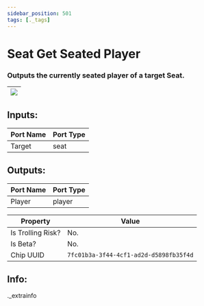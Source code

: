 ```yaml
---
sidebar_position: 501
tags: [._tags]
---
```


# Seat Get Seated Player


### Outputs the currently seated player of a target Seat.

| ![](https://images-ext-2.discordapp.net/external/MPmIaQzlEPmgGWlgi-WxBBXt0Bjv_zWPkg1y1f_sy3s/https/www.recroomcircuits.com/image/circuit/absolute-value?width=206&height=108) |
|-----|

## Inputs:
| Port Name | Port Type |
|-----------|-----------|
| Target | seat |

## Outputs:
| Port Name | Port Type |
|-----------|-----------|
| Player | player | 

| Property  | Value |
|-------------------|-----------|
| Is Trolling Risk? | No. |
| Is Beta? | No. |
| Chip UUID | `7fc01b3a-3f44-4cf1-ad2d-d5898fb35f4d` |

## Info:
._extrainfo